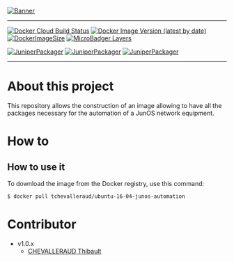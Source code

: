 [![Banner](https://user-images.githubusercontent.com/37927824/78812840-52f07100-79cc-11ea-9781-2dbd84851a55.png)](https://github.com/tchevalleraud/ubuntu-16-04-junos-automation)

---
[![Docker Cloud Build Status](https://img.shields.io/docker/cloud/build/tchevalleraud/ubuntu-16-04-junos-automation)](https://hub.docker.com/repository/docker/tchevalleraud/ubuntu-16-04-junos-automation/) [![Docker Image Version (latest by date)](https://img.shields.io/docker/v/tchevalleraud/ubuntu-16-04-junos-automation)](https://hub.docker.com/repository/docker/tchevalleraud/ubuntu-16-04-junos-automation/) [![DockerImageSize](https://img.shields.io/docker/image-size/tchevalleraud/ubuntu-16-04-junos-automation/latest)](https://hub.docker.com/repository/docker/tchevalleraud/ubuntu-16-04-junos-automation/) [![MicroBadger Layers](https://img.shields.io/microbadger/layers/tchevalleraud/ubuntu-16-04-junos-automation)](https://hub.docker.com/repository/docker/tchevalleraud/ubuntu-16-04-junos-automation/)

[![JuniperPackager](https://img.shields.io/github/v/tag/Juniper/py-junos-eznc?label=junos-eznc)](https://github.com/Juniper/py-junos-eznc) [![JuniperPackager](https://img.shields.io/github/v/tag/Juniper/jxmlease?label=jxmlease)](https://github.com/Juniper/jxmlease) [![JuniperPackager](https://img.shields.io/github/v/tag/Juniper/jsnapy?label=jsnapy)](https://github.com/Juniper/jsnapy)

---
# About this project

This repository allows the construction of an image allowing to have all the packages necessary for the automation of a JunOS network equipment.

# How to

## How to use it

To download the image from the Docker registry, use this command:

```bash
$ docker pull tchevalleraud/ubuntu-16-04-junos-automation
```

# Contributor

- v1.0.x
  - [CHEVALLERAUD Thibault](http://github.com/tchevalleraud)
